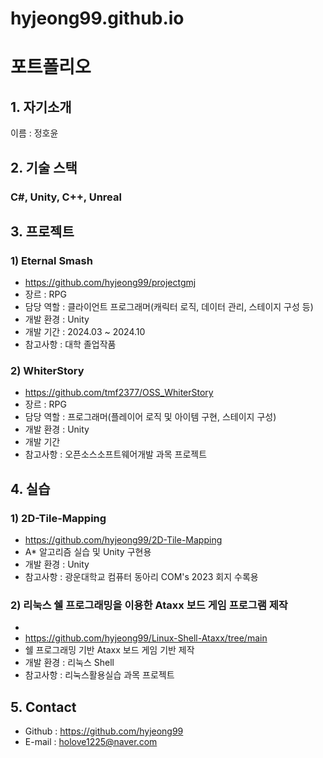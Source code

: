 # hyjeong99.github.io
# 포트폴리오
## 1. 자기소개
이름 : 정호윤

## 2. 기술 스택
### C#, Unity, C++, Unreal
## 3. 프로젝트
### 1) Eternal Smash
- https://github.com/hyjeong99/projectgmj
- 장르 : RPG
- 담당 역할 : 클라이언트 프로그래머(캐릭터 로직, 데이터 관리, 스테이지 구성 등)
- 개발 환경 : Unity
- 개발 기간 : 2024.03 ~ 2024.10
- 참고사항 : 대학 졸업작품
### 2) WhiterStory
- https://github.com/tmf2377/OSS_WhiterStory
- 장르 : RPG
- 담당 역할 : 프로그래머(플레이어 로직 및 아이템 구현, 스테이지 구성)
- 개발 환경 : Unity
- 개발 기간 
- 참고사항 : 오픈소스소프트웨어개발 과목 프로젝트
## 4. 실습
### 1) 2D-Tile-Mapping
- https://github.com/hyjeong99/2D-Tile-Mapping
- A* 알고리즘 실습 및 Unity 구현용
- 개발 환경 : Unity
- 참고사항 : 광운대학교 컴퓨터 동아리 COM's 2023 회지 수록용
### 2) 리눅스 쉘 프로그래밍을 이용한 Ataxx 보드 게임 프로그램 제작
- 
- https://github.com/hyjeong99/Linux-Shell-Ataxx/tree/main
- 쉘 프로그래밍 기반 Ataxx 보드 게임 기반 제작
- 개발 환경 : 리눅스 Shell
- 참고사항 : 리눅스활용실습 과목 프로젝트
## 5. Contact
- Github : https://github.com/hyjeong99
- E-mail : holove1225@naver.com
